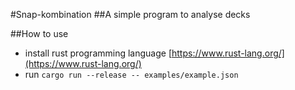 #Snap-kombination
##A simple program to analyse decks

##How to use
 - install rust programming language [https://www.rust-lang.org/](https://www.rust-lang.org/)
 - run `cargo run --release -- examples/example.json`
